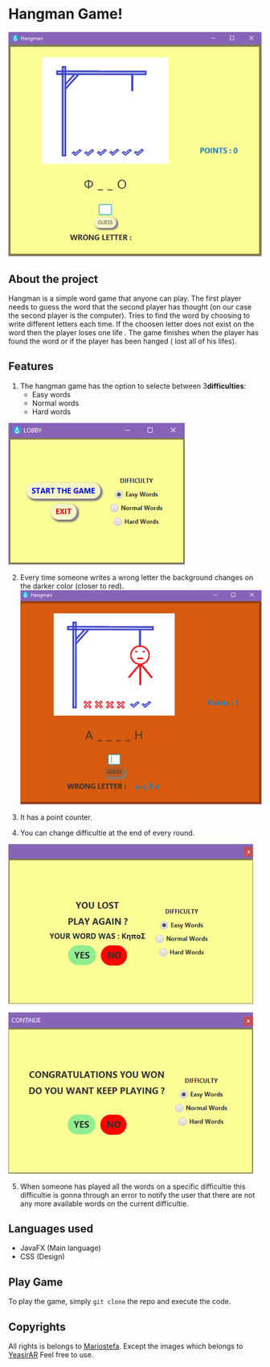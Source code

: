 # Hangman Game! 
![Main Game](https://raw.githubusercontent.com/Mariostefa/Hangman/master/game_photos/game.png)

About the project
-
Hangman is a simple word game that anyone can play. The first player needs to guess the word that the second player has thought (on our case the second player is the computer). Tries to find the word by choosing to write different letters each time. If the choosen letter does not exist on the word then the player loses one life . The game finishes when the player has found the word or if the player has been hanged ( lost all of his lifes).


Features
-
 1. The hangman game has the option to selecte between 3**difficulties**:
	 - Easy  words  
	 - Normal words 
	 -  Hard words

![Menu](https://raw.githubusercontent.com/Mariostefa/Hangman/master/game_photos/start.png)
 
 2. Every time someone writes a wrong letter the background changes on the darker color (closer to red).
![wrong choices of letters](https://raw.githubusercontent.com/Mariostefa/Hangman/master/game_photos/color_change.png)
 
 3. It has a point counter.
 
 4. You can change difficultie at the end of every round.
 
 ![round lost / word not found](https://raw.githubusercontent.com/Mariostefa/Hangman/master/game_photos/lose.png)
 
 ![round won / word found ](https://raw.githubusercontent.com/Mariostefa/Hangman/master/game_photos/win.png)
 
 5. When someone has played all the words on a specific difficultie this difficultie is gonna through an error to notify the user that there are not any more available words on the current difficultie.
 
Languages used
-
 - JavaFX (Main language)
 - CSS (Design)
 
 Play Game
 -
 To play the game, simply `git clone` the repo and execute the code.
 
 Copyrights
 -
 All rights is belongs to [Mariostefa](https://github.com/Mariostefa).
Except the images which belongs to [YeasirAR](https://github.com/YeasirAR)
 Feel free to use.
